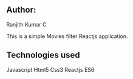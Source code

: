 ## Author:
Ranjith Kumar C


This is a  simple  Movies filter Reactjs application.

## Technologies used
Javascript
Html5
Css3
Reactjs
ES6



